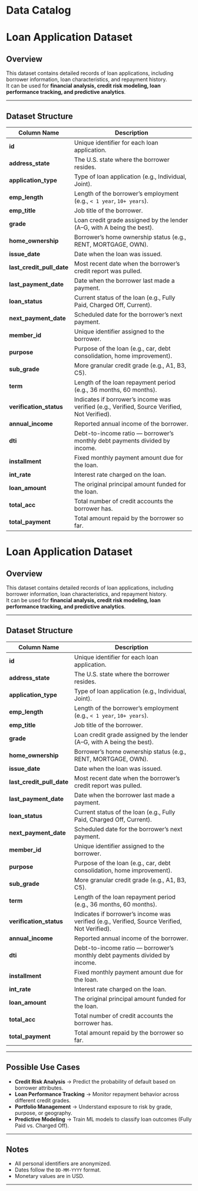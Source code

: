 # Data Catalog

# Loan Application Dataset

## Overview
This dataset contains detailed records of loan applications, including borrower information, loan characteristics, and repayment history.  
It can be used for **financial analysis, credit risk modeling, loan performance tracking, and predictive analytics**.

---

## Dataset Structure

| Column Name           | Description                                                                 |
|------------------------|-----------------------------------------------------------------------------|
| **id**                 | Unique identifier for each loan application.                               |
| **address_state**       | The U.S. state where the borrower resides.                                |
| **application_type**    | Type of loan application (e.g., Individual, Joint).                       |
| **emp_length**          | Length of the borrower’s employment (e.g., `< 1 year`, `10+ years`).      |
| **emp_title**           | Job title of the borrower.                                                |
| **grade**               | Loan credit grade assigned by the lender (A–G, with A being the best).    |
| **home_ownership**      | Borrower’s home ownership status (e.g., RENT, MORTGAGE, OWN).             |
| **issue_date**          | Date when the loan was issued.                                            |
| **last_credit_pull_date** | Most recent date when the borrower’s credit report was pulled.          |
| **last_payment_date**   | Date when the borrower last made a payment.                               |
| **loan_status**         | Current status of the loan (e.g., Fully Paid, Charged Off, Current).      |
| **next_payment_date**   | Scheduled date for the borrower’s next payment.                           |
| **member_id**           | Unique identifier assigned to the borrower.                               |
| **purpose**             | Purpose of the loan (e.g., car, debt consolidation, home improvement).    |
| **sub_grade**           | More granular credit grade (e.g., A1, B3, C5).                            |
| **term**                | Length of the loan repayment period (e.g., 36 months, 60 months).         |
| **verification_status** | Indicates if borrower’s income was verified (e.g., Verified, Source Verified, Not Verified). |
| **annual_income**       | Reported annual income of the borrower.                                   |
| **dti**                 | Debt-to-income ratio — borrower’s monthly debt payments divided by income.|
| **installment**         | Fixed monthly payment amount due for the loan.                            |
| **int_rate**            | Interest rate charged on the loan.                                        |
| **loan_amount**         | The original principal amount funded for the loan.                        |
| **total_acc**           | Total number of credit accounts the borrower has.                         |
| **total_payment**       | Total amount repaid by the borrower so far.                               |




# Loan Application Dataset

## Overview
This dataset contains detailed records of loan applications, including borrower information, loan characteristics, and repayment history.  
It can be used for **financial analysis, credit risk modeling, loan performance tracking, and predictive analytics**.

---

## Dataset Structure

| Column Name           | Description                                                                 |
|------------------------|-----------------------------------------------------------------------------|
| **id**                 | Unique identifier for each loan application.                               |
| **address_state**       | The U.S. state where the borrower resides.                                |
| **application_type**    | Type of loan application (e.g., Individual, Joint).                       |
| **emp_length**          | Length of the borrower’s employment (e.g., `< 1 year`, `10+ years`).      |
| **emp_title**           | Job title of the borrower.                                                |
| **grade**               | Loan credit grade assigned by the lender (A–G, with A being the best).    |
| **home_ownership**      | Borrower’s home ownership status (e.g., RENT, MORTGAGE, OWN).             |
| **issue_date**          | Date when the loan was issued.                                            |
| **last_credit_pull_date** | Most recent date when the borrower’s credit report was pulled.          |
| **last_payment_date**   | Date when the borrower last made a payment.                               |
| **loan_status**         | Current status of the loan (e.g., Fully Paid, Charged Off, Current).      |
| **next_payment_date**   | Scheduled date for the borrower’s next payment.                           |
| **member_id**           | Unique identifier assigned to the borrower.                               |
| **purpose**             | Purpose of the loan (e.g., car, debt consolidation, home improvement).    |
| **sub_grade**           | More granular credit grade (e.g., A1, B3, C5).                            |
| **term**                | Length of the loan repayment period (e.g., 36 months, 60 months).         |
| **verification_status** | Indicates if borrower’s income was verified (e.g., Verified, Source Verified, Not Verified). |
| **annual_income**       | Reported annual income of the borrower.                                   |
| **dti**                 | Debt-to-income ratio — borrower’s monthly debt payments divided by income.|
| **installment**         | Fixed monthly payment amount due for the loan.                            |
| **int_rate**            | Interest rate charged on the loan.                                        |
| **loan_amount**         | The original principal amount funded for the loan.                        |
| **total_acc**           | Total number of credit accounts the borrower has.                         |
| **total_payment**       | Total amount repaid by the borrower so far.                               |

---

## Possible Use Cases
- **Credit Risk Analysis** → Predict the probability of default based on borrower attributes.  
- **Loan Performance Tracking** → Monitor repayment behavior across different credit grades.  
- **Portfolio Management** → Understand exposure to risk by grade, purpose, or geography.  
- **Predictive Modeling** → Train ML models to classify loan outcomes (Fully Paid vs. Charged Off).  

---

## Notes
- All personal identifiers are anonymized.  
- Dates follow the `DD-MM-YYYY` format.  
- Monetary values are in USD.  

---



